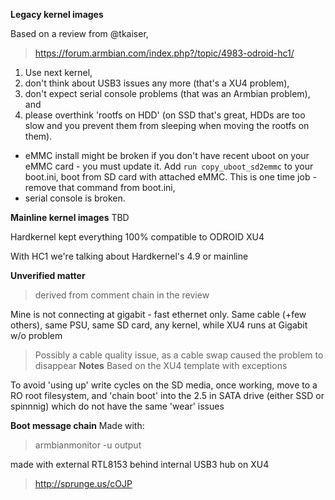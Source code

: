 **Legacy kernel images**

Based on a review from @tkaiser, 

> https://forum.armbian.com/index.php?/topic/4983-odroid-hc1/

1. Use next kernel, 
1. don't think about USB3 issues any more (that's a XU4 problem), 
1. don't expect serial console problems (that was an Armbian problem), and 
1. please overthink 'rootfs on HDD' (on SSD that's great, HDDs are too slow and you prevent them from sleeping when moving the rootfs on them).

- eMMC install might be broken if you don't have recent uboot on your eMMC card - you must update it. Add `run copy_uboot_sd2emmc` to your boot.ini, boot from SD card with attached eMMC. This is one time job - remove that command from boot.ini,
- serial console is broken.

**Mainline kernel images** 
TBD

Hardkernel kept everything 100% compatible to ODROID XU4

With HC1 we're talking about Hardkernel's 4.9 or mainline

**Unverified matter**
> derived from comment chain in the review

Mine is not connecting at gigabit - fast ethernet only. Same cable (+few others), same PSU, same SD card, any kernel, while XU4 runs at Gigabit w/o problem
> Possibly a cable quality issue, as a cable swap caused the problem to disappear
**Notes**
Based on the XU4 template with exceptions

To avoid 'using up' write cycles on the SD media, once working, move to a RO root
filesystem, and 'chain boot' into the 2.5 in SATA drive (either SSD or spinnnig)
which do not have the same 'wear' issues

**Boot message chain**
Made with: 
> armbianmonitor -u output 

made with external RTL8153 behind internal USB3 hub on XU4

> http://sprunge.us/cOJP
 


